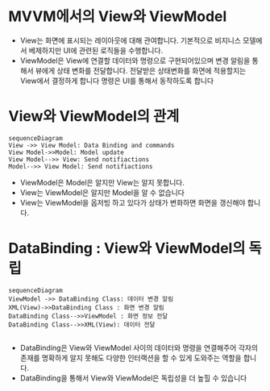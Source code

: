 

MVVM에서의 View와 ViewModel
=
- View는 화면에 표시되는 레이아웃에 대해 관여합니다. 기본적으로 비지니스 모델에서 베제하지만 UI에 관련된 로직들을 수행합니다.
- ViewModel은 View에 연결할 데이터와 명령으로 구현되어있으며 변경 알림을 통해서 뷰에게 상태 변화를 전달합니다. 
  전달받은 상태변화를 화면에 적용할지는 View에서 결정하게 합니다
  명령은 UI를 통해서 동작하도록 합니다

View와 ViewModel의 관계
=

```mermaid
sequenceDiagram
View ->> View Model: Data Binding and commands
View Model->>Model: Model update
View Model-->> View: Send notifiactions
Model-->> View Model: Send notifiactions

```

- ViewModel은 Model은 알지만 View는 알지 못합니다.
- View는 ViewModel은 알지만 Model을 알 수 없습니다
- View는 ViewModel을 옵저빙 하고 있다가 상태가 변화하면 화면을 갱신해야 합니다.


DataBinding : View와 ViewModel의 독립
=

```mermaid
sequenceDiagram
ViewModel ->> DataBinding Class: 데이터 변경 알림
XML(View)->>DataBinding Class : 화면 변경 알림
DataBinding Class-->>ViewModel : 화면 정보 전달
DataBinding Class-->>XML(View): 데이터 전달


```
- DataBinding은 View와 ViewModel 사이의 데이터와 명령을 연결해주어 각자의 존재를 명확하게 알지 못해도 다양한 인터랙션을 할 수 있게 도와주는 역할을 합니다.
- DataBinding을 통해서 View와 ViewModel은 독립성을 더 높힐 수 있습니다




<!--stackedit_data:
eyJoaXN0b3J5IjpbMTI0NjU2MjIzNV19
-->
